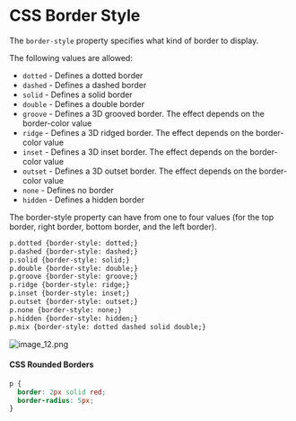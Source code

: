 # CSS Border Style

The `border-style` property specifies what kind of border to display.

The following values are allowed:

* `dotted` - Defines a dotted border
* `dashed` - Defines a dashed border
* `solid` - Defines a solid border
* `double` - Defines a double border
* `groove` - Defines a 3D grooved border. The effect depends on the border-color value
* `ridge` - Defines a 3D ridged border. The effect depends on the border-color value
* `inset` - Defines a 3D inset border. The effect depends on the border-color value
* `outset` - Defines a 3D outset border. The effect depends on the border-color value
* `none` - Defines no border
* `hidden` - Defines a hidden border

The border-style property can have from one to four values (for the top border, right border, bottom border, and the left border).

```HTML
p.dotted {border-style: dotted;}
p.dashed {border-style: dashed;}
p.solid {border-style: solid;}
p.double {border-style: double;}
p.groove {border-style: groove;}
p.ridge {border-style: ridge;}
p.inset {border-style: inset;}
p.outset {border-style: outset;}
p.none {border-style: none;}
p.hidden {border-style: hidden;}
p.mix {border-style: dotted dashed solid double;}
```

![image_12.png](image_12.png)

#### CSS Rounded Borders
```CSS
p {
  border: 2px solid red;
  border-radius: 5px;
}
```
